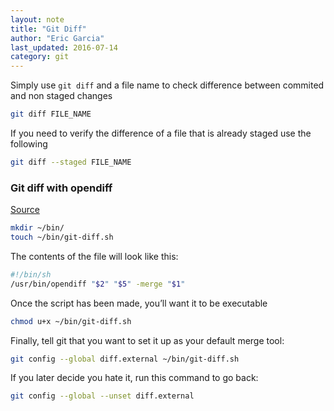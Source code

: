 ```yaml
---
layout: note
title: "Git Diff"
author: "Eric Garcia"
last_updated: 2016-07-14
category: git
---
```


Simply use `git diff` and a file name to check difference between commited and non staged changes

```bash
git diff FILE_NAME
```

If you need to verify the difference of a file that is already staged use the following

```bash
git diff --staged FILE_NAME
```

### Git diff with opendiff

[Source](https://thomashunter.name/blog/set-opendiff-filemerge-as-your-git-diff-tool-on-os-x/)

```bash
mkdir ~/bin/
touch ~/bin/git-diff.sh
```

The contents of the file will look like this:
```bash
#!/bin/sh
/usr/bin/opendiff "$2" "$5" -merge "$1"
```

Once the script has been made, you’ll want it to be executable

```bash
chmod u+x ~/bin/git-diff.sh
```

Finally, tell git that you want to set it up as your default merge tool:

```bash
git config --global diff.external ~/bin/git-diff.sh
```

If you later decide you hate it, run this command to go back:

```bash
git config --global --unset diff.external
```



